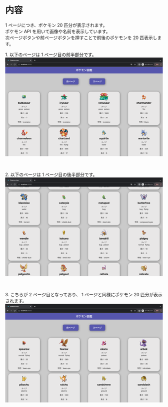 # 内容

1 ページにつき、ポケモン 20 匹分が表示されます。<br>
ポケモン API を用いて画像や名前を表示しています。<br>
次ページボタンや前ページボタンを押すことで前後のポケモンを 20 匹表示します。

1\. 以下のページは 1 ページ目の前半部分です。
![1ページ前半](./READMEimg/1.png)

<br>

2\. 以下のページは 1 ページ目の後半部分です。
![1ページ後半](./READMEimg/2.png)

<br>

3\. こちらが 2 ページ目となっており、 1 ページと同様にポケモン 20 匹分が表示されます。
![2ページ目](./READMEimg/3.png)
